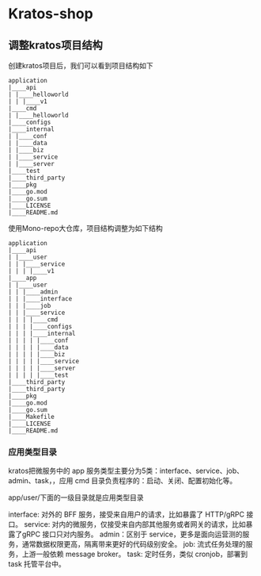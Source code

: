 # Kratos-shop

## 调整kratos项目结构

创建kratos项目后，我们可以看到项目结构如下
```shell
application
|____api
| |____helloworld
| | |____v1
|____cmd
| |____helloworld
|____configs
|____internal
| |____conf
| |____data
| |____biz
| |____service
| |____server
|____test
|____third_party
|____pkg
|____go.mod
|____go.sum
|____LICENSE
|____README.md
```

使用Mono-repo大仓库，项目结构调整为如下结构
```shell
application
|____api
| |____user
| | |____service
| | | |____v1
|____app
| |____user
| | |____admin
| | |____interface
| | |____job
| | |____service
| | | |____cmd
| | | |____configs
| | | |____internal
| | | | |____conf
| | | | |____data
| | | | |____biz
| | | | |____service
| | | | |____server
| | | | |____test
|____third_party
|____third_party
|____pkg
|____go.mod
|____go.sum
|____Makefile
|____LICENSE
|____README.md
```

### 应用类型目录

kratos把微服务中的 app 服务类型主要分为5类：interface、service、job、admin、task，，应用 cmd 目录负责程序的：启动、关闭、配置初始化等。

app/user/下面的一级目录就是应用类型目录

interface: 对外的 BFF 服务，接受来自用户的请求，比如暴露了 HTTP/gRPC 接口。
service: 对内的微服务，仅接受来自内部其他服务或者网关的请求，比如暴露了gRPC 接口只对内服务。
admin：区别于 service，更多是面向运营测的服务，通常数据权限更高，隔离带来更好的代码级别安全。
job: 流式任务处理的服务，上游一般依赖 message broker。
task: 定时任务，类似 cronjob，部署到 task 托管平台中。
